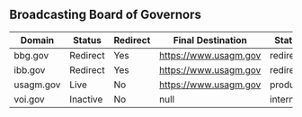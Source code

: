 


## Broadcasting Board of Governors

|  Domain | Status  | Redirect  | Final Destination  | Status 2 | Point of Contact | Repo |
|---|---|---|---|---|---|---|
| bbg.gov  | Redirect  | Yes  | https://www.usagm.gov  | redirect | karen.sales@usagm.gov | null |
| ibb.gov | Redirect  |  Yes | https://www.usagm.gov  |  redirect  | bill.smith@usagm.gov | null |
|  usagm.gov |  Live | No  |  https://www.usagm.gov | production  | bill.smith@usagm.gov | https://github.com/usagm/website |
| voi.gov  | Inactive  | No  | null  | internal  | bill.smith@usagm.gov  | null |

